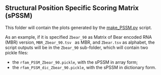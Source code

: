 ## Structural Position Specific Scoring Matrix (sPSSM)

This folder will contain the plots generated by the [make_PSSM.py](../../scripts/make_PSSM.py) script.

As an example, if it is specified `Zbear_90` as Matrix of Bear encoded RNA (MBR) version, `MBR_Zbear_90.tsv ` as MBR, 
and `Zbear.tsv` as alphabet, the script outputs will be in the `Zbear_90` sub-folder, which will contain two pickle files:

- the `rfam_PSSM_Zbear_90.pickle`, with the sPSSM in array form;
- the `rfam_PSSM_dic_Zbear_90.pickle`, with the sPSSM in dictionary form.